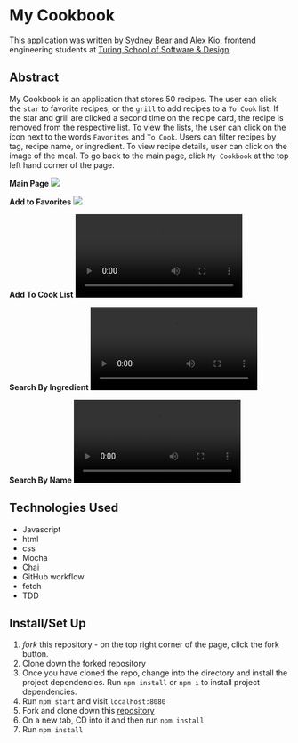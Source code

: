 # My Cookbook
This application was written by [Sydney Bear](https://github.com/sydnerd) and [Alex Kio](https://github.com/alexmkio), frontend engineering students at [Turing School of Software & Design](https://turing.edu/).

## Abstract

My Cookbook is an application that stores 50 recipes. The user can click the `star` to favorite recipes, or the `grill` to add recipes to a `To Cook` list. If the star and grill are clicked a second time on the recipe card, the recipe is removed from the respective list. To view the lists, the user can click on the icon next to the words `Favorites` and `To Cook`. Users can filter recipes by tag, recipe name, or ingredient. To view recipe details, user can click on the image of the meal. To go back to the main page, click `My Cookbook` at the top left hand corner of the page.

**Main Page**
![](assets/Main-page.gif)

**Add to Favorites**
![](assets/AddToFavorites.gif)

**Add To Cook List**
![](assets/ToCook.mp4)

**Search By Ingredient**
![](assets/Search-ingredient.mp4)

**Search By Name**
![](assets/Search-Name.mp4)

## Technologies Used

- Javascript
- html
- css
- Mocha
- Chai
- GitHub workflow
- fetch
- TDD

## Install/Set Up

1.  *fork* this repository - on the top right corner of the page, click the fork button.
2. Clone down the forked repository
3. Once you have cloned the repo, change into the directory and install the project dependencies. Run `npm install` or `npm i` to install project dependencies.
4. Run `npm start` and visit `localhost:8080`
5. Fork and clone down this [repository](https://github.com/turingschool/What-s-cookin--starter-kit-API.git)
6. On a new tab, CD into it and then run `npm install`
7. Run `npm install`
